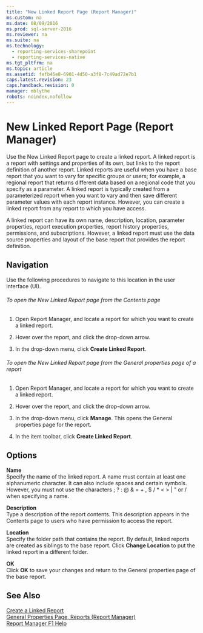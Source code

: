 ```yaml
---
title: "New Linked Report Page (Report Manager)"
ms.custom: na
ms.date: 08/09/2016
ms.prod: sql-server-2016
ms.reviewer: na
ms.suite: na
ms.technology: 
  - reporting-services-sharepoint
  - reporting-services-native
ms.tgt_pltfrm: na
ms.topic: article
ms.assetid: fefb46e8-6901-4d50-a3f8-7c49ad72e7b1
caps.latest.revision: 23
caps.handback.revision: 0
manager: mblythe
robots: noindex,nofollow
---
```

# New Linked Report Page (Report Manager)
Use the New Linked Report page to create a linked report. A linked report is a report with settings and properties of its own, but links to the report definition of another report. Linked reports are useful when you have a base report that you want to vary for specific groups or users; for example, a regional report that returns different data based on a regional code that you specify as a parameter. A linked report is typically created from a parameterized report when you want to vary and then save different parameter values with each report instance. However, you can create a linked report from any report to which you have access.  
  
 A linked report can have its own name, description, location, parameter properties, report execution properties, report history properties, permissions, and subscriptions. However, a linked report must use the data source properties and layout of the base report that provides the report definition.  
  
## Navigation  
 Use the following procedures to navigate to this location in the user interface (UI).  
  
###### To open the New Linked Report page from the Contents page  
  
1.  Open Report Manager, and locate a report for which you want to create a linked report.  
  
2.  Hover over the report, and click the drop-down arrow.  
  
3.  In the drop-down menu, click **Create Linked Report**.  
  
###### To open the New Linked Report page from the General properties page of a report  
  
1.  Open Report Manager, and locate a report for which you want to create a linked report.  
  
2.  Hover over the report, and click the drop-down arrow.  
  
3.  In the drop-down menu, click **Manage**. This opens the General properties page for the report.  
  
4.  In the item toolbar, click **Create Linked Report**.  
  
## Options  
 **Name**  
 Specify the name of the linked report. A name must contain at least one alphanumeric character. It can also include spaces and certain symbols. However, you must not use the characters ; ? : @ & = + , $ / * < > &#124; " or / when specifying a name.  
  
 **Description**  
 Type a description of the report contents. This description appears in the Contents page to users who have permission to access the report.  
  
 **Location**  
 Specify the folder path that contains the report. By default, linked reports are created as siblings to the base report. Click **Change Location** to put the linked report in a different folder.  
  
 **OK**  
 Click **OK** to save your changes and return to the General properties page of the base report.  
  
## See Also  
 [Create a Linked Report](../../Topics/TopicNameContainA/Create-a-Linked-Report.md)   
 [General Properties Page, Reports (Report Manager)](../../Topics/TopicNameNotContainA/General-Properties-Page--Reports--Report-Manager-.md)   
 [Report Manager F1 Help](../../Topics/TopicNameNotContainA/Report-Manager-F1-Help.md)